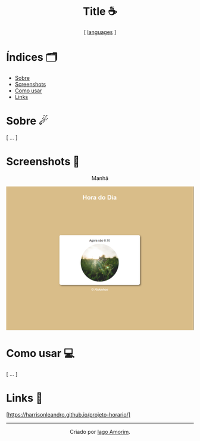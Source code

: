 <h1 align="center"> Title ☕</h1>
<div align="center">
  
  [ [languages](https://github.com/alexandresanlim/Badges4-README.md-Profile#-languages-) ]
  
</div>


# Índices 🗂
* [Sobre](#sobre-)
* [Screenshots](#screenshots-)
* [Como usar](#como-usar-)
* [Links](#links-)

# Sobre ☄

[ ... ]

# Screenshots 📸
<div display="inline" align="center">

<p>Manhã</p>
<img src= "imagens/manhaph.png" width: 500px></img>

</div>

# Como usar 💻

[ ... ]

# Links 🔗

[https://harrisonleandro.github.io/projeto-horario/]

<hr>
<div align="center">

Criado por [Iago Amorim](https://github.com/danonep2).

</div>
